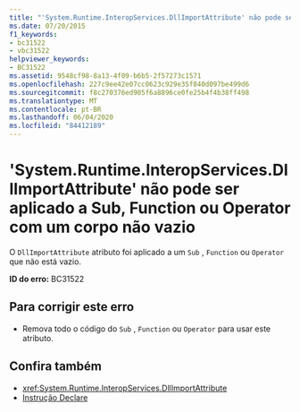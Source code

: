 ```yaml
---
title: "'System.Runtime.InteropServices.DllImportAttribute' não pode ser aplicado a Sub, Function ou Operator com um corpo não vazio"
ms.date: 07/20/2015
f1_keywords:
- bc31522
- vbc31522
helpviewer_keywords:
- BC31522
ms.assetid: 9548cf98-8a13-4f09-b6b5-2f57273c1571
ms.openlocfilehash: 227c9ee42e07cc0623c929e35f840d097be499d6
ms.sourcegitcommit: f8c270376ed905f6a8896ce0fe25b4f4b38ff498
ms.translationtype: MT
ms.contentlocale: pt-BR
ms.lasthandoff: 06/04/2020
ms.locfileid: "84412189"
---
```

# <a name="systemruntimeinteropservicesdllimportattribute-cannot-be-applied-to-a-sub-function-or-operator-with-a-non-empty-body"></a>'System.Runtime.InteropServices.DllImportAttribute' não pode ser aplicado a Sub, Function ou Operator com um corpo não vazio
O `DllImportAttribute` atributo foi aplicado a um `Sub` , `Function` ou `Operator` que não está vazio.  
  
 **ID do erro:** BC31522  
  
## <a name="to-correct-this-error"></a>Para corrigir este erro  
  
- Remova todo o código do `Sub` , `Function` ou `Operator` para usar este atributo.  
  
## <a name="see-also"></a>Confira também

- <xref:System.Runtime.InteropServices.DllImportAttribute>
- [Instrução Declare](../language-reference/statements/declare-statement.md)
